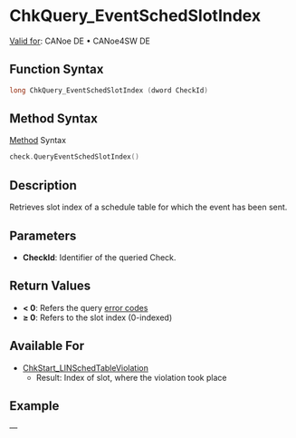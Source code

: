 # ChkQuery_EventSchedSlotIndex

[Valid for](../../../Shared/FeatureAvailability.md): CANoe DE • CANoe4SW DE

## Function Syntax

```c
long ChkQuery_EventSchedSlotIndex (dword CheckId)
```

## Method Syntax

[Method](../../../Shared/CAPL/General/ClassesAndObjects.md) Syntax

```c
check.QueryEventSchedSlotIndex()
```

## Description

Retrieves slot index of a schedule table for which the event has been sent.

## Parameters

- **CheckId**: Identifier of the queried Check.

## Return Values

- **\< 0**: Refers the query [error codes](../CAPLfunctionsTSLErrorCodes.md)
- **≥ 0**: Refers to the slot index (0-indexed)

## Available For

- [ChkStart_LINSchedTableViolation](CAPLfunctionChkStartLinSchedTableViolation.md)
  - Result: Index of slot, where the violation took place

## Example

—
